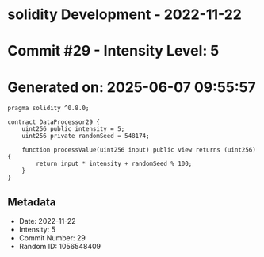 ﻿# solidity Development - 2022-11-22
# Commit #29 - Intensity Level: 5
# Generated on: 2025-06-07 09:55:57
```solidity
pragma solidity ^0.8.0;

contract DataProcessor29 {
    uint256 public intensity = 5;
    uint256 private randomSeed = 548174;

    function processValue(uint256 input) public view returns (uint256) {
        return input * intensity + randomSeed % 100;
    }
}
```
## Metadata
- Date: 2022-11-22
- Intensity: 5
- Commit Number: 29
- Random ID: 1056548409
